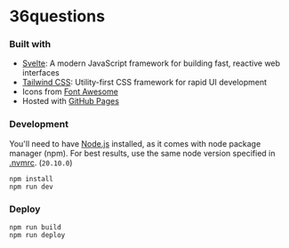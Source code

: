 # 36questions

### Built with

- [Svelte](https://svelte.dev): A modern JavaScript framework for building fast, reactive web interfaces
- [Tailwind CSS](https://tailwindcss.com): Utility-first CSS framework for rapid UI development
- Icons from [Font Awesome](https://fontawesome.com)
- Hosted with [GitHub Pages](https://pages.github.com)

### Development

You'll need to have [Node.js](https://nodejs.org/en) installed, as it comes with node package manager (npm). For best results, use the same node version specified in [.nvmrc](.nvmrc). (`20.10.0`)

```
npm install
npm run dev
```

### Deploy

```
npm run build
npm run deploy
```
